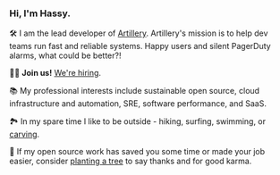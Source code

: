 ### Hi, I'm Hassy.

🛠️ I am the lead developer of [Artillery](https://artillery.io). Artillery's mission is to help dev teams run fast and reliable systems. Happy users and silent PagerDuty alarms, what could be better?!

👩‍💻 **Join us!** [We're hiring](https://www.artillery.io/careers).

📚 My professional interests include sustainable open source, cloud infrastructure and automation, SRE, software performance, and SaaS.

🏞️ In my spare time I like to be outside - hiking, surfing, swimming, or [carving](https://carverskateboards.com/).

🌳 If my open source work has saved you some time or made your job easier, consider [planting a tree](https://ecologi.com/artilleryio) to say thanks and for good karma.

<!--
**hassy/hassy** is a ✨ _special_ ✨ repository because its `README.md` (this file) appears on your GitHub profile.

Here are some ideas to get you started:

- 🔭 I’m currently working on ...
- 🌱 I’m currently learning ...
- 👯 I’m looking to collaborate on ...
- 🤔 I’m looking for help with ...
- 💬 Ask me about ...
- 📫 How to reach me: ...
- 😄 Pronouns: ...
- ⚡ Fun fact: ...
-->
